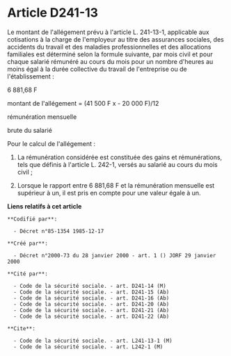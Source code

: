 # Article D241-13

Le montant de l'allégement prévu à l'article L. 241-13-1, applicable aux cotisations à la charge de l'employeur au titre des
assurances sociales, des accidents du travail et des maladies professionnelles et des allocations familiales est déterminé
selon la formule suivante, par mois civil et pour chaque salarié rémunéré au cours du mois pour un nombre d'heures au moins
égal à la durée collective du travail de l'entreprise ou de l'établissement :

6 881,68 F

montant de l'allégement = (41 500 F x  - 20 000 F)/12

rémunération mensuelle

brute du salarié

Pour le calcul de l'allégement :

1. La rémunération considérée est constituée des gains et rémunérations, tels que définis à l'article L. 242-1, versés au
salarié au cours du mois civil ;

2. Lorsque le rapport entre 6 881,68 F et la rémunération mensuelle est supérieur à un, il est pris en compte pour une valeur
égale à un.

**Liens relatifs à cet article**

	**Codifié par**:

	  - Décret n°85-1354 1985-12-17

	**Créé par**:

	  - Décret n°2000-73 du 28 janvier 2000 - art. 1 () JORF 29 janvier 2000

	**Cité par**:

	  - Code de la sécurité sociale. - art. D241-14 (M)
	  - Code de la sécurité sociale. - art. D241-15 (Ab)
	  - Code de la sécurité sociale. - art. D241-16 (Ab)
	  - Code de la sécurité sociale. - art. D241-20 (Ab)
	  - Code de la sécurité sociale. - art. D241-21 (Ab)
	  - Code de la sécurité sociale. - art. D241-22 (Ab)

	**Cite**:

	  - Code de la sécurité sociale. - art. L241-13-1 (M)
	  - Code de la sécurité sociale. - art. L242-1 (M)
